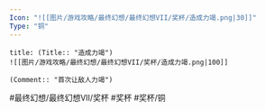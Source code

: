 ```yaml
---
Icon: "![[图片/游戏攻略/最终幻想/最终幻想VII/奖杯/造成力竭.png|30]]"
Type: "铜"
---
```

```ad-common-bronze-trophy
title: (Title:: "造成力竭")
![[图片/游戏攻略/最终幻想/最终幻想VII/奖杯/造成力竭.png|100]]

(Comment:: "首次让敌人力竭")
```

#最终幻想/最终幻想VII/奖杯 #奖杯 #奖杯/铜
